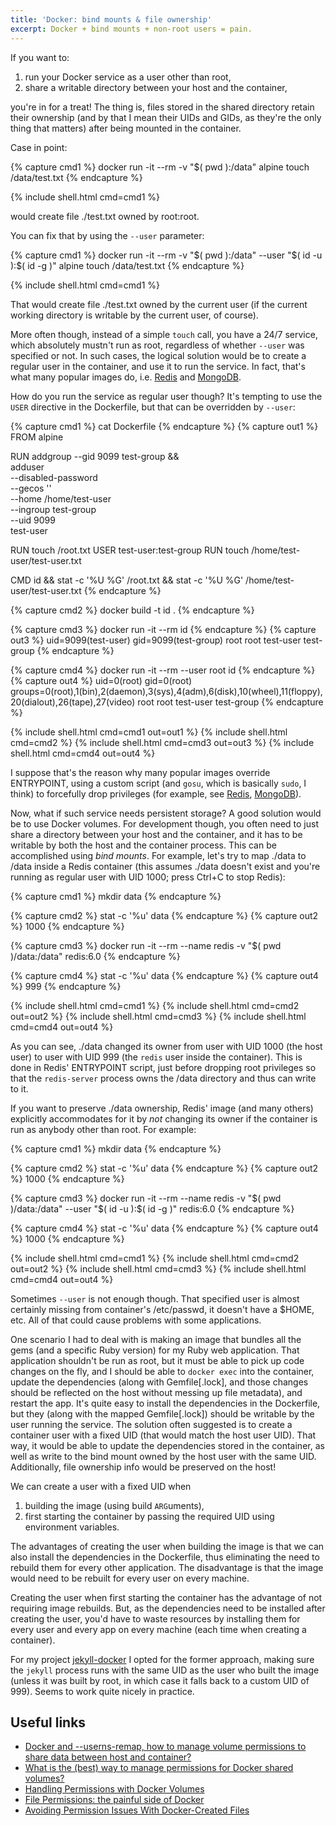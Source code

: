 ```yaml
---
title: 'Docker: bind mounts & file ownership'
excerpt: Docker + bind mounts + non-root users = pain.
---
```

If you want to:

1. run your Docker service as a user other than root,
2. share a writable directory between your host and the container,

you're in for a treat!
The thing is, files stored in the shared directory retain their ownership (and
by that I mean their UIDs and GIDs, as they're the only thing that matters)
after being mounted in the container.

Case in point:

{% capture cmd1 %}
docker run -it --rm -v "$( pwd ):/data" alpine touch /data/test.txt
{% endcapture %}

{% include shell.html cmd=cmd1 %}

would create file ./test.txt owned by root:root.

You can fix that by using the `--user` parameter:

{% capture cmd1 %}
docker run -it --rm -v "$( pwd ):/data" --user "$( id -u ):$( id -g )" alpine touch /data/test.txt
{% endcapture %}

{% include shell.html cmd=cmd1 %}

That would create file ./test.txt owned by the current user (if the current
working directory is writable by the current user, of course).

More often though, instead of a simple `touch` call, you have a 24/7 service,
which absolutely mustn't run as root, regardless of whether `--user` was
specified or not.
In such cases, the logical solution would be to create a regular user in the
container, and use it to run the service.
In fact, that's what many popular images do, i.e. [Redis][Redis Dockerfile] and
[MongoDB][MongoDB Dockerfile].

[Redis Dockerfile]: https://github.com/docker-library/redis/blob/cc1b618d51eb5f6bf6e3a03c7842317b38dbd7f9/6.0/Dockerfile#L4
[MongoDB Dockerfile]: https://github.com/docker-library/mongo/blob/5cbf7be9a486932b7e472a39e432c9a444628465/4.2/Dockerfile#L4

How do you run the service as regular user though?
It's tempting to use the `USER` directive in the Dockerfile, but that can be
overridden by `--user`:

{% capture cmd1 %}
cat Dockerfile
{% endcapture %}
{% capture out1 %}
FROM alpine

RUN addgroup --gid 9099 test-group && \
    adduser \
        --disabled-password \
        --gecos '' \
        --home /home/test-user \
        --ingroup test-group \
        --uid 9099 \
        test-user

RUN touch /root.txt
USER test-user:test-group
RUN touch /home/test-user/test-user.txt

CMD id && stat -c '%U %G' /root.txt && stat -c '%U %G' /home/test-user/test-user.txt
{% endcapture %}

{% capture cmd2 %}
docker build -t id .
{% endcapture %}

{% capture cmd3 %}
docker run -it --rm id
{% endcapture %}
{% capture out3 %}
uid=9099(test-user) gid=9099(test-group)
root root
test-user test-group
{% endcapture %}

{% capture cmd4 %}
docker run -it --rm --user root id
{% endcapture %}
{% capture out4 %}
uid=0(root) gid=0(root) groups=0(root),1(bin),2(daemon),3(sys),4(adm),6(disk),10(wheel),11(floppy),20(dialout),26(tape),27(video)
root root
test-user test-group
{% endcapture %}

{% include shell.html cmd=cmd1 out=out1 %}
{% include shell.html cmd=cmd2 %}
{% include shell.html cmd=cmd3 out=out3 %}
{% include shell.html cmd=cmd4 out=out4 %}

I suppose that's the reason why many popular images override ENTRYPOINT, using
a custom script (and `gosu`, which is basically `sudo`, I think) to forcefully
drop privileges (for example, see [Redis][Redis entrypoint],
[MongoDB][MongoDB entrypoint]).

[Redis entrypoint]: https://github.com/docker-library/redis/blob/cc1b618d51eb5f6bf6e3a03c7842317b38dbd7f9/6.0/docker-entrypoint.sh#L11
[MongoDB entrypoint]: https://github.com/docker-library/mongo/blob/5cbf7be9a486932b7e472a39e432c9a444628465/4.2/docker-entrypoint.sh#L12

Now, what if such service needs persistent storage?
A good solution would be to use Docker volumes.
For development though, you often need to just share a directory between your
host and the container, and it has to be writable by both the host and the
container process.
This can be accomplished using _bind mounts_.
For example, let's try to map ./data to /data inside a Redis container (this
assumes ./data doesn't exist and you're running as regular user with UID 1000;
press Ctrl+C to stop Redis):

{% capture cmd1 %}
mkdir data
{% endcapture %}

{% capture cmd2 %}
stat -c '%u' data
{% endcapture %}
{% capture out2 %}
1000
{% endcapture %}

{% capture cmd3 %}
docker run -it --rm --name redis -v "$( pwd )/data:/data" redis:6.0
{% endcapture %}

{% capture cmd4 %}
stat -c '%u' data
{% endcapture %}
{% capture out4 %}
999
{% endcapture %}

{% include shell.html cmd=cmd1 %}
{% include shell.html cmd=cmd2 out=out2 %}
{% include shell.html cmd=cmd3 %}
{% include shell.html cmd=cmd4 out=out4 %}

As you can see, ./data changed its owner from user with UID 1000 (the host
user) to user with UID 999 (the `redis` user inside the container).
This is done in Redis' ENTRYPOINT script, just before dropping root privileges
so that the `redis-server` process owns the /data directory and thus can write
to it.

If you want to preserve ./data ownership, Redis' image (and many others)
explicitly accommodates for it by _not_ changing its owner if the container is
run as anybody other than root.
For example:

{% capture cmd1 %}
mkdir data
{% endcapture %}

{% capture cmd2 %}
stat -c '%u' data
{% endcapture %}
{% capture out2 %}
1000
{% endcapture %}

{% capture cmd3 %}
docker run -it --rm --name redis -v "$( pwd )/data:/data" --user "$( id -u ):$( id -g )" redis:6.0
{% endcapture %}

{% capture cmd4 %}
stat -c '%u' data
{% endcapture %}
{% capture out4 %}
1000
{% endcapture %}

{% include shell.html cmd=cmd1 %}
{% include shell.html cmd=cmd2 out=out2 %}
{% include shell.html cmd=cmd3 %}
{% include shell.html cmd=cmd4 out=out4 %}

Sometimes `--user` is not enough though.
That specified user is almost certainly missing from container's /etc/passwd,
it doesn't have a $HOME, etc.
All of that could cause problems with some applications.

One scenario I had to deal with is making an image that bundles all the gems
(and a specific Ruby version) for my Ruby web application.
That application shouldn't be run as root, but it must be able to pick up code
changes on the fly, and I should be able to `docker exec` into the container,
update the dependencies (along with Gemfile[.lock], and those changes should be
reflected on the host without messing up file metadata), and restart the app.
It's quite easy to install the dependencies in the Dockerfile, but they (along
with the mapped Gemfile[.lock]) should be writable by the user running the
service.
The solution often suggested is to create a container user with a fixed UID
(that would match the host user UID).
That way, it would be able to update the dependencies stored in the container,
as well as write to the bind mount owned by the host user with the same UID.
Additionally, file ownership info would be preserved on the host!

We can create a user with a fixed UID when

1. building the image (using build `ARG`uments),
2. first starting the container by passing the required UID using environment
variables.

The advantages of creating the user when building the image is that we can also
install the dependencies in the Dockerfile, thus eliminating the need to
rebuild them for every other application.
The disadvantage is that the image would need to be rebuilt for every user on
every machine.

Creating the user when first starting the container has the advantage of not
requiring image rebuilds.
But, as the dependencies need to be installed after creating the user, you'd
have to waste resources by installing them for every user and every app on
every machine (each time when creating a container).

For my project [jekyll-docker] I opted for the former approach, making sure the
`jekyll` process runs with the same UID as the user who built the image (unless
it was built by root, in which case it falls back to a custom UID of 999).
Seems to work quite nicely in practice.

[jekyll-docker]: https://github.com/egor-tensin/jekyll-docker/tree/7d1824a5fac0ed483bc49209bbd89f564a7bcefe

Useful links
------------

* [Docker and \-\-userns-remap, how to manage volume permissions to share data between host and container?](https://stackoverflow.com/q/35291520/514684)
* [What is the (best) way to manage permissions for Docker shared volumes?](https://stackoverflow.com/q/23544282/514684)
* [Handling Permissions with Docker Volumes](https://denibertovic.com/posts/handling-permissions-with-docker-volumes/)
* [File Permissions: the painful side of Docker](https://blog.gougousis.net/file-permissions-the-painful-side-of-docker/)
* [Avoiding Permission Issues With Docker-Created Files](https://vsupalov.com/docker-shared-permissions/)
